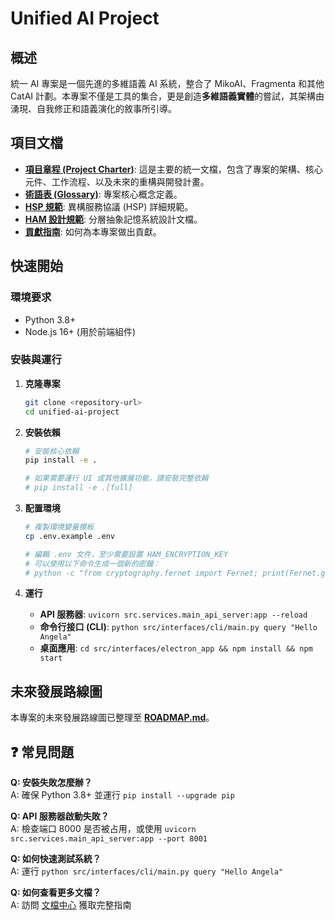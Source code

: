 # Unified AI Project

## 概述

統一 AI 專案是一個先進的多維語義 AI 系統，整合了 MikoAI、Fragmenta 和其他 CatAI 計劃。本專案不僅是工具的集合，更是創造**多維語義實體**的嘗試，其架構由湧現、自我修正和語義演化的敘事所引導。

## 項目文檔

- **[項目章程 (Project Charter)](docs/00-overview/PROJECT_CHARTER.md)**: 這是主要的統一文檔，包含了專案的架構、核心元件、工作流程、以及未來的重構與開發計畫。
- **[術語表 (Glossary)](docs/00-overview/GLOSSARY.md)**: 專案核心概念定義。
- **[HSP 規範](docs/technical_design/HSP_SPECIFICATION.md)**: 異構服務協議 (HSP) 詳細規範。
- **[HAM 設計規範](docs/technical_design/architecture/HAM_design_spec.md)**: 分層抽象記憶系統設計文檔。
- **[貢獻指南](CONTRIBUTING.md)**: 如何為本專案做出貢獻。

## 快速開始

### 環境要求

- Python 3.8+
- Node.js 16+ (用於前端組件)

### 安裝與運行

1. **克隆專案**

   ```bash
   git clone <repository-url>
   cd unified-ai-project
   ```

2. **安裝依賴**

   ```bash
   # 安裝核心依賴
   pip install -e .

   # 如果需要運行 UI 或其他擴展功能，請安裝完整依賴
   # pip install -e .[full]
   ```

3. **配置環境**

   ```bash
   # 複製環境變量模板
   cp .env.example .env

   # 編輯 .env 文件，至少需要設置 HAM_ENCRYPTION_KEY
   # 可以使用以下命令生成一個新的密鑰：
   # python -c "from cryptography.fernet import Fernet; print(Fernet.generate_key().decode())"
   ```

4. **運行**
   - **API 服務器**: `uvicorn src.services.main_api_server:app --reload`
   - **命令行接口 (CLI)**:
     `python src/interfaces/cli/main.py query "Hello Angela"`
   - **桌面應用**: `cd src/interfaces/electron_app && npm install && npm start`

## 未來發展路線圖

本專案的未來發展路線圖已整理至 **[ROADMAP.md](docs/ROADMAP.md)**。

## ❓ 常見問題

**Q: 安裝失敗怎麼辦？**  
A: 確保 Python 3.8+ 並運行 `pip install --upgrade pip`

**Q: API 服務器啟動失敗？**  
A: 檢查端口 8000 是否被占用，或使用 `uvicorn src.services.main_api_server:app --port 8001`

**Q: 如何快速測試系統？**  
A: 運行 `python src/interfaces/cli/main.py query "Hello Angela"`

**Q: 如何查看更多文檔？**  
A: 訪問 [文檔中心](docs/00-overview/README.md) 獲取完整指南
